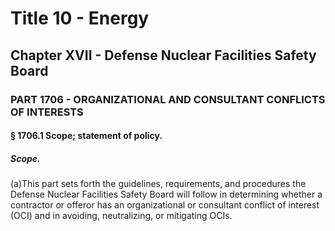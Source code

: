 
# Title 10 - Energy
## Chapter XVII - Defense Nuclear Facilities Safety Board
### PART 1706 - ORGANIZATIONAL AND CONSULTANT CONFLICTS OF INTERESTS
#### § 1706.1 Scope; statement of policy.
##### Scope.

(a)This part sets forth the guidelines, requirements, and procedures the Defense Nuclear Facilities Safety Board will follow in determining whether a contractor or offeror has an organizational or consultant conflict of interest (OCI) and in avoiding, neutralizing, or mitigating OCIs.
